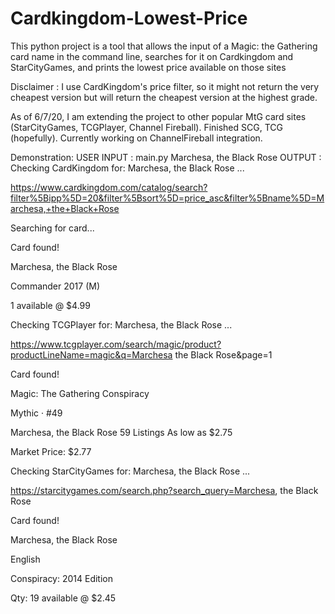 # Cardkingdom-Lowest-Price
This python project is a tool that allows the input of a Magic: the Gathering card name in the command line, searches for it on Cardkingdom and StarCityGames, and prints the lowest price available on those sites

Disclaimer : I use CardKingdom's price filter, so it might not return the very cheapest version but will return the cheapest version at the highest grade.

As of 6/7/20, I am extending the project to other popular MtG card sites (StarCityGames, TCGPlayer, Channel Fireball). Finished SCG, TCG (hopefully). Currently working on ChannelFireball integration.


Demonstration:
  USER INPUT : main.py Marchesa, the Black Rose
  OUTPUT : 
  Checking CardKingdom for: Marchesa, the Black Rose ...
  
  https://www.cardkingdom.com/catalog/search?filter%5Bipp%5D=20&filter%5Bsort%5D=price_asc&filter%5Bname%5D=Marchesa,+the+Black+Rose
  
  Searching for card...
  
  Card found!

  Marchesa, the Black Rose
  
  Commander 2017 (M)
  
  1 available @ $4.99

  Checking TCGPlayer for: Marchesa, the Black Rose ...
  
  https://www.tcgplayer.com/search/magic/product?productLineName=magic&q=Marchesa the Black Rose&page=1
  
  Card found!

  Magic: The Gathering Conspiracy
  
  Mythic · #49
  
  Marchesa, the Black Rose 59 Listings As low as $2.75
  
  Market Price: $2.77

  Checking StarCityGames for: Marchesa, the Black Rose ...
  
  https://starcitygames.com/search.php?search_query=Marchesa, the Black Rose
  
  Card found!

  Marchesa, the Black Rose
  
  English
  
  Conspiracy: 2014 Edition
  
  Qty: 19 available @ $2.45
